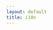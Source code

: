 ```yaml
---
layout: default
title: i18n
---
```


<!-- 需要安装 rails-18n gem 吗？
还是自己创建 zh-CN.yml 文件就行了
先从 t('hello') 开始聊起，这样比较容易理解表单验证部分的嵌套关系是怎么回事
 -->
